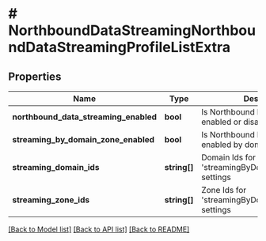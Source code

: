# # NorthboundDataStreamingNorthboundDataStreamingProfileListExtra

## Properties

Name | Type | Description | Notes
------------ | ------------- | ------------- | -------------
**northbound_data_streaming_enabled** | **bool** | Is Northbound Data Streaming enabled or disabled | [optional]
**streaming_by_domain_zone_enabled** | **bool** | Is Northbound Data Streaming enabled by domain/zone settings | [optional]
**streaming_domain_ids** | **string[]** | Domain Ids for &#39;streamingByDomainZoneEnabled&#39; settings | [optional]
**streaming_zone_ids** | **string[]** | Zone Ids for &#39;streamingByDomainZoneEnabled&#39; settings | [optional]

[[Back to Model list]](../../README.md#models) [[Back to API list]](../../README.md#endpoints) [[Back to README]](../../README.md)
